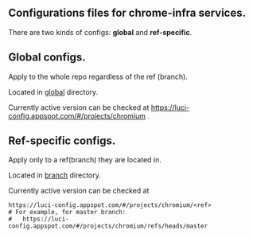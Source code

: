 ## Configurations files for chrome-infra services.

There are two kinds of configs: **global** and **ref-specific**.


## Global configs.

Apply to the whole repo regardless of the ref (branch).

Located in [global](global) directory.

Currently active version can be checked at
https://luci-config.appspot.com/#/projects/chromium .


## Ref-specific configs.

Apply only to a ref(branch) they are located in.

Located in [branch](branch) directory.

Currently active version can be checked at

    https://luci-config.appspot.com/#/projects/chromium/<ref>
    # For example, for master branch:
    #   https://luci-config.appspot.com/#/projects/chromium/refs/heads/master
